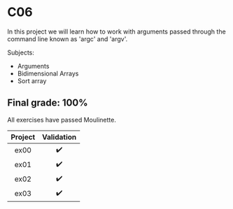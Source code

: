 # C06

In this project we will learn how to work with arguments passed through the command line known as 'argc' and 'argv'.

Subjects:
* Arguments
* Bidimensional Arrays
* Sort array

## Final grade: 100%
All exercises have passed Moulinette.

| Project | Validation | 
|:----:|:------------------:| 
| ex00 | :heavy_check_mark: | 
| ex01 | :heavy_check_mark: | 
| ex02 | :heavy_check_mark: | 
| ex03 | :heavy_check_mark: | 